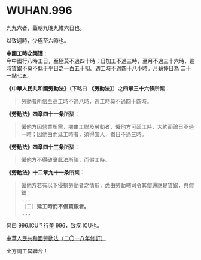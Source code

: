 WUHAN.996
===

九九六者，蓋朝九晚九維六日也。

以致週時，少極至六時也。

**中國工時之榘矱**：  
今中國行八時工日，至極莫不過四十時；日加工不過三時，至月不過三十六時，逾時賃銀不莫不低于平日之一百五十扣。週工時不過四十八小時。月薪俸日為 二十一點七五。  

**《中華人民共和國勞動法》**（下略曰 **《勞動法》**）之**四章三十六條**所榘：  

> 勞動者所信至高工時不過八時，週工時莫不過四十四時。   

**《勞動法》四章四十一条**所榘：    

> 僱他方因營業所需，閱由工聯及勞動者，僱他方可延工時，大約而論日不過一時；因他由而延工時者，須得宜人，猶日不過三時。 

**《勞動法》四章四十三条**所榘：  

> 僱他方不得破棄此法所榘，而假工時。  

**《勞動法》十二章九十一条**所榘：  

> 僱他方若有以下侵損勞動者之情形，悉由勞動轄司令其償還應是賃銀，與償銀：  
>  ……  
>  （二）**延工時而不倡賃銀者。**  
>  ……

何曰 996.ICU？行差 996，致疾 ICU也。

[中華人民共和國勞動法（二〇一八年修訂）](http://www.npc.gov.cn/npc/xinwen/2019-01/07/content_2070261.htm)

全方調工其聯合！
